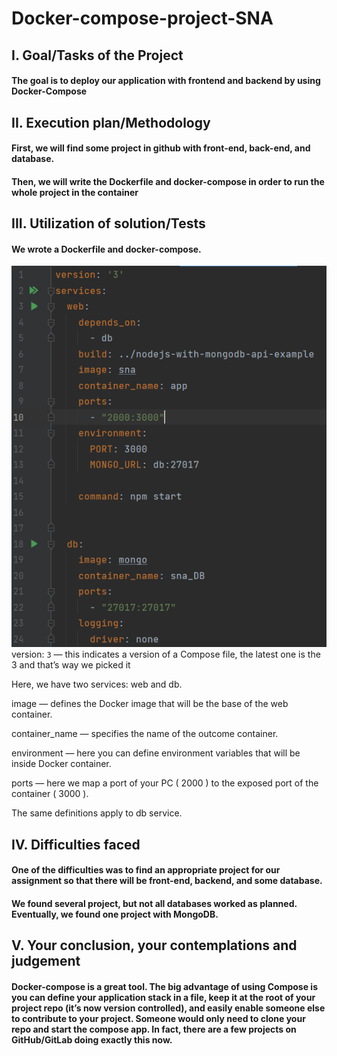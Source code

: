 # Docker-compose-project-SNA

## I. Goal/Tasks of the Project

#### The goal is to deploy our application with frontend and backend by using Docker-Compose 

## II. Execution plan/Methodology

#### First, we will find some project in github with front-end, back-end, and database.
#### Then, we will write the Dockerfile and docker-compose in order to run the whole project in the container

## III. Utilization of solution/Tests
#### We wrote a Dockerfile and docker-compose.
![img.png](img.png)
version: `3` — this indicates a version of a Compose file, the latest one is the 3 and that’s way we picked it

Here, we have two services: web and db. 

image — defines the Docker image that will be the base of the web container.

container_name — specifies the name of the outcome container.

environment — here you can define environment variables that will be inside Docker container. 

ports — here we map a port of your PC ( 2000 ) to the exposed port of the container ( 3000 ).

The same definitions apply to db service.
## IV. Difficulties faced
#### One of the difficulties was to find an appropriate project for our assignment so that there will be front-end, backend, and some database.
#### We found several project, but not all databases worked as planned. Eventually, we found one project with MongoDB. 

## V. Your conclusion, your contemplations and judgement

#### Docker-compose is a great tool. The big advantage of using Compose is you can define your application stack in a file, keep it at the root of your project repo (it’s now version controlled), and easily enable someone else to contribute to your project. Someone would only need to clone your repo and start the compose app. In fact, there are a few projects on GitHub/GitLab doing exactly this now.
